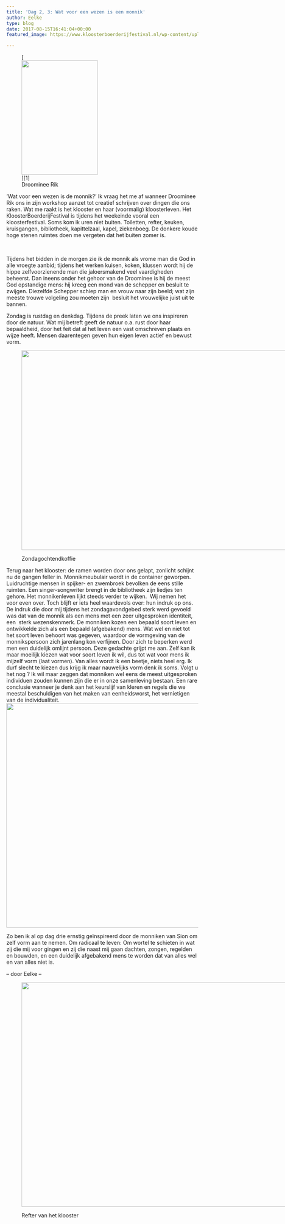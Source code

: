 ```yaml
---
title: 'Dag 2, 3: Wat voor een wezen is een monnik'
author: Eelke
type: blog
date: 2017-08-15T16:41:04+00:00
featured_image: https://www.kloosterboerderijfestival.nl/wp-content/uploads/2017/08/P8138594.jpg

---
```

<figure id="attachment_2702" style="width: 200px" class="wp-caption alignright">[<img class="wp-image-2702 size-medium" src="http://www.kloosterboerderijfestival.nl/wp-content/uploads/2017/08/IMG_7616-200x300.jpg" alt="" width="200" height="300" srcset="http://www.kloosterboerderijfestival.nl/wp-content/uploads/2017/08/IMG_7616-200x300.jpg 200w, http://www.kloosterboerderijfestival.nl/wp-content/uploads/2017/08/IMG_7616.jpg 455w" sizes="(max-width: 200px) 100vw, 200px" />][1]<figcaption class="wp-caption-text">Droominee Rik</figcaption></figure> 

‘Wat voor een wezen is de monnik?’ Ik vraag het me af wanneer Droominee Rik ons in zijn workshop aanzet tot creatief schrijven over dingen die ons raken. Wat me raakt is het klooster en haar (voormalig) kloosterleven. Het KloosterBoerderijFestival is tijdens het weekeinde vooral een kloosterfestival. Soms kom ik uren niet buiten. Toiletten, refter, keuken, kruisgangen, bibliotheek, kapittelzaal, kapel, ziekenboeg. De donkere koude hoge stenen ruimtes doen me vergeten dat het buiten zomer is.

&nbsp;

Tijdens het bidden in de morgen zie ik de monnik als vrome man die God in alle vroegte aanbid; tijdens het werken kuisen, koken, klussen wordt hij de hippe zelfvoorzienende man die jaloersmakend veel vaardigheden beheerst. Dan ineens onder het gehoor van de Droominee is hij de meest God opstandige mens: hij kreeg een mond van de schepper en besluit te zwijgen. Diezelfde Schepper schiep man en vrouw naar zijn beeld; wat zijn meeste trouwe volgeling zou moeten zijn  besluit het vrouwelijke juist uit te bannen.

Zondag is rustdag en denkdag. Tijdens de preek laten we ons inspireren door de natuur. Wat mij betreft geeft de natuur o.a. rust door haar bepaaldheid, door het feit dat al het leven een vast omschreven plaats en wijze heeft. Mensen daarentegen geven hun eigen leven actief en bewust vorm.<figure id="attachment_2712" style="width: 785px" class="wp-caption alignnone">

[<img class="wp-image-2712 size-large" src="http://www.kloosterboerderijfestival.nl/wp-content/uploads/2017/08/IMG_7646-785x524.jpg" alt="" width="785" height="524" srcset="http://www.kloosterboerderijfestival.nl/wp-content/uploads/2017/08/IMG_7646-785x524.jpg 785w, http://www.kloosterboerderijfestival.nl/wp-content/uploads/2017/08/IMG_7646-300x200.jpg 300w, http://www.kloosterboerderijfestival.nl/wp-content/uploads/2017/08/IMG_7646-768x512.jpg 768w, http://www.kloosterboerderijfestival.nl/wp-content/uploads/2017/08/IMG_7646-600x400.jpg 600w, http://www.kloosterboerderijfestival.nl/wp-content/uploads/2017/08/IMG_7646.jpg 1024w" sizes="(max-width: 785px) 100vw, 785px" />][2]<figcaption class="wp-caption-text">Zondagochtendkoffie</figcaption></figure> 

Terug naar het klooster: de ramen worden door ons gelapt, zonlicht schijnt nu de gangen feller in. Monnikmeubulair wordt in de container geworpen. Luidruchtige mensen in spijker- en zwembroek bevolken de eens stille ruimten. Een singer-songwriter brengt in de bibliotheek zijn liedjes ten gehore. Het monnikenleven lijkt steeds verder te wijken.  Wij nemen het voor even over. Toch blijft er iets heel waardevols over: hun indruk op ons. De indruk die door mij tijdens het zondagavondgebed sterk werd gevoeld was dat van de monnik als een mens met een zeer uitgesproken identiteit, een  sterk wezenskenmerk. De monniken kozen een bepaald soort leven en ontwikkelde zich als een bepaald (afgebakend) mens. Wat wel en niet tot het soort leven behoort was gegeven, waardoor de vormgeving van de monnikspersoon zich jarenlang kon verfijnen. Door zich te beperken werd men een duidelijk omlijnt persoon. Deze gedachte grijpt me aan. Zelf kan ik maar moeilijk kiezen wat voor soort leven ik wil, dus tot wat voor mens ik mijzelf vorm (laat vormen). Van alles wordt ik een beetje, niets heel erg. Ik durf slecht te kiezen dus krijg ik maar nauwelijks vorm denk ik soms. Volgt u het nog ? Ik wil maar zeggen dat monniken wel eens de meest uitgesproken individuen zouden kunnen zijn die er in onze samenleving bestaan. Een rare conclusie wanneer je denk aan het keurslijf van kleren en regels die we meestal beschuldigen van het maken van eenheidsworst, het vernietigen van de individualiteit.[<img class="aligncenter wp-image-2703 size-large" src="http://www.kloosterboerderijfestival.nl/wp-content/uploads/2017/08/P8138529-785x589.jpg" alt="" width="785" height="589" srcset="http://www.kloosterboerderijfestival.nl/wp-content/uploads/2017/08/P8138529-785x589.jpg 785w, http://www.kloosterboerderijfestival.nl/wp-content/uploads/2017/08/P8138529-300x225.jpg 300w, http://www.kloosterboerderijfestival.nl/wp-content/uploads/2017/08/P8138529-768x576.jpg 768w, http://www.kloosterboerderijfestival.nl/wp-content/uploads/2017/08/P8138529-600x450.jpg 600w, http://www.kloosterboerderijfestival.nl/wp-content/uploads/2017/08/P8138529.jpg 1024w" sizes="(max-width: 785px) 100vw, 785px" />][3]

Zo ben ik al op dag drie ernstig geïnspireerd door de monniken van Sion om zelf vorm aan te nemen. Om radicaal te leven: Om wortel te schieten in wat zij die mij voor gingen en zij die naast mij gaan dachten, zongen, regelden en bouwden, en een duidelijk afgebakend mens te worden dat van alles wel en van alles niet is.

&#8211; door Eelke &#8211;<figure id="attachment_2719" style="width: 785px" class="wp-caption aligncenter">

[<img class="wp-image-2719 size-large" src="http://www.kloosterboerderijfestival.nl/wp-content/uploads/2017/08/P8138530-785x589.jpg" alt="" width="785" height="589" srcset="http://www.kloosterboerderijfestival.nl/wp-content/uploads/2017/08/P8138530-785x589.jpg 785w, http://www.kloosterboerderijfestival.nl/wp-content/uploads/2017/08/P8138530-300x225.jpg 300w, http://www.kloosterboerderijfestival.nl/wp-content/uploads/2017/08/P8138530-768x576.jpg 768w, http://www.kloosterboerderijfestival.nl/wp-content/uploads/2017/08/P8138530-600x450.jpg 600w, http://www.kloosterboerderijfestival.nl/wp-content/uploads/2017/08/P8138530.jpg 1024w" sizes="(max-width: 785px) 100vw, 785px" />][4]<figcaption class="wp-caption-text">Refter van het klooster</figcaption></figure>

 [1]: http://www.kloosterboerderijfestival.nl/wp-content/uploads/2017/08/IMG_7616.jpg
 [2]: http://www.kloosterboerderijfestival.nl/wp-content/uploads/2017/08/IMG_7646.jpg
 [3]: http://www.kloosterboerderijfestival.nl/wp-content/uploads/2017/08/P8138529.jpg
 [4]: http://www.kloosterboerderijfestival.nl/wp-content/uploads/2017/08/P8138530.jpg
